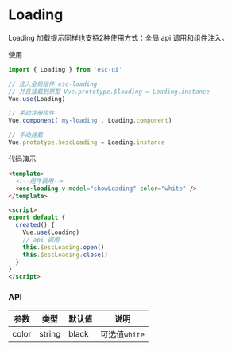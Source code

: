 # Loading

Loading 加载提示同样也支持2种使用方式：全局 api 调用和组件注入。

使用

```js
import { Loading } from 'esc-ui'

// 注入全局组件 esc-loading
// 并且挂载到原型 Vue.prototype.$loading = Loading.instance
Vue.use(Loading)

// 手动注册组件
Vue.component('my-loading', Loading.component)

// 手动挂载
Vue.prototype.$escLoading = Loading.instance
```

代码演示

```html
<template>
  <!--组件调用-->
  <esc-loading v-model="showLoading" color="white" />
</template>

<script>
export default {
  created() {
    Vue.use(Loading)
    // api 调用
    this.$escLoading.open()
    this.$escLoading.close()
  }
}  
</script>
```

### API

参数|类型|默认值|说明
----|----|-----|----
color|string|black|可选值`white`
